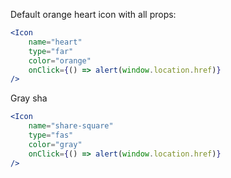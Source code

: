 Default orange heart icon with all props:

```jsx
<Icon
	name="heart"
	type="far"
	color="orange"
	onClick={() => alert(window.location.href)}
/>
```

Gray sha

```jsx
<Icon
	name="share-square"
	type="fas"
	color="gray"
	onClick={() => alert(window.location.href)}
/>
```
